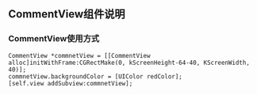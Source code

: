 ##  CommentView组件说明

### CommentView使用方式
```
CommentView *commnetView = [[CommentView alloc]initWithFrame:CGRectMake(0, kScreenHeight-64-40, KScreenWidth, 40)];
commnetView.backgroundColor = [UIColor redColor];
[self.view addSubview:commnetView];
```


